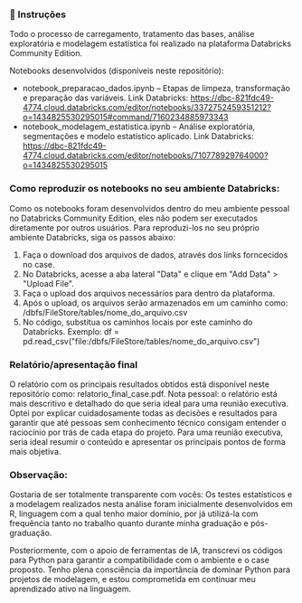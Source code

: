 ### 📌 Instruções
Todo o processo de carregamento, tratamento das bases, análise exploratória e modelagem estatística foi realizado na plataforma Databricks Community Edition.

Notebooks desenvolvidos (disponíveis neste repositório):
- notebook_preparacao_dados.ipynb – Etapas de limpeza, transformação e preparação das variáveis. Link Databricks: https://dbc-821fdc49-4774.cloud.databricks.com/editor/notebooks/3372752459351212?o=1434825530295015#command/7160234885973343
- notebook_modelagem_estatistica.ipynb – Análise exploratória, segmentações e modelo estatístico aplicado. Link Databricks: https://dbc-821fdc49-4774.cloud.databricks.com/editor/notebooks/710778929764000?o=1434825530295015


### Como reproduzir os notebooks no seu ambiente Databricks: 
Como os notebooks foram desenvolvidos dentro do meu ambiente pessoal no Databricks Community Edition, eles não podem ser executados diretamente por outros usuários. Para reproduzi-los no seu próprio ambiente Databricks, siga os passos abaixo:
1) Faça o download dos arquivos de dados, através dos links forncecidos no case.
2) No Databricks, acesse a aba lateral "Data" e clique em "Add Data" > "Upload File".
3) Faça o upload dos arquivos necessários para dentro da plataforma.
4) Após o upload, os arquivos serão armazenados em um caminho como: /dbfs/FileStore/tables/nome_do_arquivo.csv
5) No código, substitua os caminhos locais por este caminho do Databricks. Exemplo: df = pd.read_csv("file:/dbfs/FileStore/tables/nome_do_arquivo.csv")


### Relatório/apresentação final
O relatório com os principais resultados obtidos está disponível neste repositório como: relatorio_final_case.pdf.
Nota pessoal: o relatório está mais descritivo e detalhado do que seria ideal para uma reunião executiva. Optei por explicar cuidadosamente todas as decisões e resultados para garantir que até pessoas sem conhecimento técnico consigam entender o raciocínio por trás de cada etapa do projeto. Para uma reunião executiva, seria ideal resumir o conteúdo e apresentar os principais pontos de forma mais objetiva.

### Observação:
Gostaria de ser totalmente transparente com vocês:
Os testes estatísticos e a modelagem realizados nesta análise foram inicialmente desenvolvidos em R, linguagem com a qual tenho maior domínio, por já utilizá-la com frequência tanto no trabalho quanto durante minha graduação e pós-graduação.

Posteriormente, com o apoio de ferramentas de IA, transcrevi os códigos para Python para garantir a compatibilidade com o ambiente e o case proposto.
Tenho plena consciência da importância de dominar Python para projetos de modelagem, e estou comprometida em continuar meu aprendizado ativo na linguagem.

